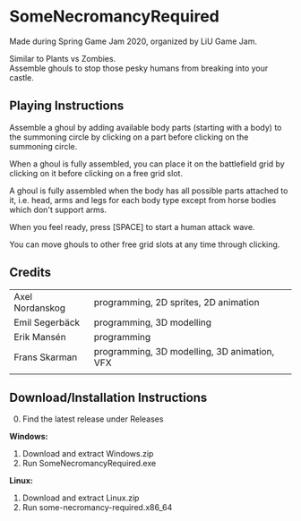 # SomeNecromancyRequired
Made during Spring Game Jam 2020, organized by LiU Game Jam.


Similar to Plants vs Zombies. \
Assemble ghouls to stop those pesky humans from breaking into your castle.

## Playing Instructions

Assemble a ghoul by adding available body parts (starting with a body) to the summoning circle by clicking on a part before clicking on the summoning circle.

When a ghoul is fully assembled, you can place it on the battlefield grid by clicking on it before clicking on a free grid slot.

A ghoul is fully assembled when the body has all possible parts attached to it, i.e. head, arms and legs for each body type except from horse bodies which don't support arms.

When you feel ready, press [SPACE] to start a human attack wave.

You can move ghouls to other free grid slots at any time through clicking.

## Credits
| | |
|-|-|
| Axel Nordanskog | programming, 2D sprites, 2D animation        |
| Emil Segerbäck  | programming, 3D modelling                    |
| Erik Mansén     | programming                                  |
| Frans Skarman   | programming, 3D modelling, 3D animation, VFX |
| | |

## Download/Installation Instructions
0) Find the latest release under Releases

**Windows:**
1) Download and extract Windows.zip
2) Run SomeNecromancyRequired.exe

**Linux:**
1) Download and extract Linux.zip
2) Run some-necromancy-required.x86_64

